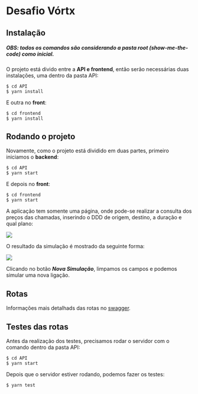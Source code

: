# Desafio Vórtx

## Instalação
##### OBS: todos os comandos são considerando a pasta root (show-me-the-code) como inicial.

O projeto está divido entre a **API e frontend**, então serão necessárias duas instalações, uma dentro da pasta API:
    
    $ cd API
    $ yarn install

E outra no **front**:

    $ cd frontend
    $ yarn install

## Rodando o projeto

Novamente, como o projeto está dividido em duas partes, primeiro iniciamos o **backend**:

    $ cd API
    $ yarn start

E depois no **front**:

    $ cd frontend
    $ yarn start

A aplicação tem somente uma página, onde pode-se realizar a consulta dos preços das chamadas, inserindo o DDD de origem, destino, a duração e qual plano:

![](D:\du\vagas\vortx\show-me-the-code\frontend\src\styles\images\front-before.png)

O resultado da simulação é mostrado da seguinte forma:

![](D:\du\vagas\vortx\show-me-the-code\frontend\src\styles\images\front-after.png)

Clicando no botão ***Nova Simulação***, limpamos os campos e podemos simular uma nova ligação.

## Rotas

Informações mais detalhads das rotas no [swagger](API/Routes/swagger.yaml).


## Testes das rotas

Antes da realização dos testes, precisamos rodar o servidor com o comando dentro da pasta API:
    
    $ cd API
    $ yarn start

Depois que o servidor estiver rodando, podemos fazer os testes:

    $ yarn test
